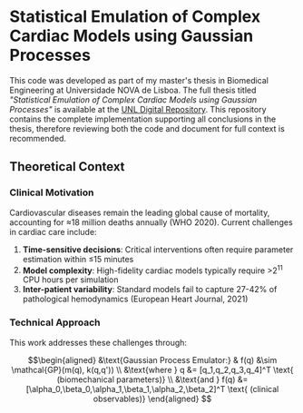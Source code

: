 # Statistical Emulation of Complex Cardiac Models using Gaussian Processes

This code was developed as part of my master's thesis in Biomedical Engineering at Universidade NOVA de Lisboa. The full thesis titled *"Statistical Emulation of Complex Cardiac Models using Gaussian Processes"* is available at the [UNL Digital Repository](https://run.unl.pt/handle/10362/1042). This repository contains the complete implementation supporting all conclusions in the thesis, therefore reviewing both the code and document for full context is recommended.

## Theoretical Context

### Clinical Motivation
Cardiovascular diseases remain the leading global cause of mortality, accounting for ≈18 million deaths annually (WHO 2020). Current challenges in cardiac care include:

1. **Time-sensitive decisions**: Critical interventions often require parameter estimation within ≤15 minutes
2. **Model complexity**: High-fidelity cardiac models typically require >2<sup>11</sup> CPU hours per simulation
3. **Inter-patient variability**: Standard models fail to capture 27-42% of pathological hemodynamics (European Heart Journal, 2021)

### Technical Approach
This work addresses these challenges through:

```math
\begin{aligned}
&\text{Gaussian Process Emulator:} & f(q) &\sim \mathcal{GP}(m(q), k(q,q')) \\
&\text{where } q &= [q_1,q_2,q_3,q_4]^T \text{ (biomechanical parameters)} \\
&\text{and } f(q) &= [\alpha_0,\beta_0,\alpha_1,\beta_1,\alpha_2,\beta_2]^T \text{ (clinical observables)}
\end{aligned}
